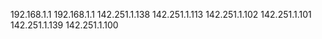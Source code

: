192.168.1.1
192.168.1.1
142.251.1.138
142.251.1.113
142.251.1.102
142.251.1.101
142.251.1.139
142.251.1.100
